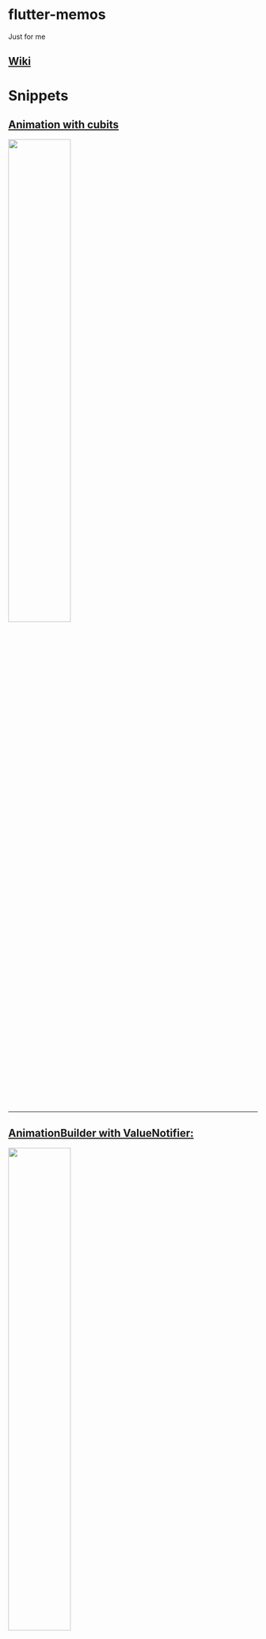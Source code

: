 # flutter-memos
Just for me

## [Wiki](../../wiki)

# Snippets

## [Animation with cubits](owl_animation.dart)

<a><img src="images/owl-animation.gif" width=50%></a>

***

## [AnimationBuilder with ValueNotifier:](animation_builder_with_value_notifier.dart)

<a><img src="images/starter-with-value-notifier.gif" width=50%></a>

* I converted the Flutter starter app so that an AnimationBuilder listens to a ValueNotifier and therefore the State object can be omitted.
* [Same with Provider and ChangeNotifier](flutter_demo_home_page_provider.dart)

* * *

## [Custom Painter](custom_painter.dart)

<a><img src="images/custom-painter.png" width=50%></a>

* * *

## [Draw text on image canvas:](draw_text_on_image_canvas.dart)

no scale:
<a><img src="images/draw-text-noscale.png"></a>

upscaled:
<a><img src="images/draw-text-upscale.png"></a>

* To display a `ui.Image` directly as a widget without having converted it to an `Image` first (you need to calculate the `width` and `height` before):

    ```dart
    return Stack(
    children: [
        Container(
        width: width,
        height: height,
        color: Colors.green,
        ),
        SizedBox(
        width: width,
        height: height,
        child: RawImage(
            image: image,
        ),
        ),
    ],
    );
    ```

* * *

## [Get text bounds:](get_text_bounds.dart)

To determine the smallest rectangle that completely encloses a single-line text:

<a><img src="images/get-text-bounds.png"></a>

* I use `TextPainter` to draw the text into a `ui.Image`. Then I search for the transparent pixels to calculate the bounds.
* The bounding rectangle can also have negative values.
* (Caution) Documentation on `TextPainter.width`: *The horizontal space required to paint this text.* Not quite right: With many fonts and italics, the space is exceeded both to the left and to the right. Therefore, I reserve some extra space for the width of the temporary image.
* (Caution) The rectangle is only correct if the text itself can determine how much space it takes up. But if there is too little space, the text may be scaled down or wrapped into multiple lines.

* * *

## [Shortcuts Intents Actions:](shortcuts_intents_actions.dart)

<a><img src="images/shortcuts-intents-actions.gif" width=50%></a>

We define a `Shortcut` (cmd+T) that applies globally to all widget trees. The `Shortcut` is associated with an `Intent`. The `Intent` in turn is connected to `Actions` in different widgets and these `Actions` are implemented differently each time: The `ColorToggler` changes the color of its button label while the `WeightToggler` changes the font of its button between normal and bold. Alternatively, the `Actions` can be called directly by pressing the button itself.

* In the `ColorToggler` and in the `WeightToggler` we cannot return `ElevatedButton` directly because we need the `BuildContext` of the `Action` widget and not that of the `ColorToggler` and `WeightToggler` respectively. Therefore we need `Builder`.

* * *
## [FocusableActionDetector Example from Flutter documention](focusable_action_detector_example.dart)

<a><img src="images/focusable-action-detector.gif" width=50%></a>

I changed the Example:

* Swapped `FocusableActionDetector` and `GestureDetector` to make `onTap: Actions.handler(...)` possible (removes code duplication with `_toggleState`).
  
* Added `widget.onPressed()` to `_toggleState` to invoke callback.
  
* Added type information to `_actionMap` to prevent crash.

# [Login with BloC and `go_router`](go_router_with_bloc.dart)

<a><img src="images/go_router-bloc-1020.gif" width=510></a>

* Unfortunately, the path is not displayed in the address bar directly after logging out and logging back in.
  
    * Solution:

        Instead of a static object:

        ```dart
        final _routes = GoRouter(...);
        ```

        we should create a new object each time:

        ```dart
        GoRouter get _routes => GoRouter(...);
        ```

# [Firebase, BloC and `go_router` login](firebase_bloc_login.dart)

<a><img src="images/firebase-bloc-login.gif" width=520></a>

## Write and read Firebase Storage

[firestore_messages_cubit.dart](firestore_messages_cubit.dart)

Synchronize messages:

```dart
BlocBuilder<MessagesCubit, List<Message>>(
  builder: (context, state) {
    final messages = state.map((message) =>
        Text('${message.simpleUser.email}: ${message.content}'));
    return ConstrainedBox(
      constraints: const BoxConstraints(maxHeight: 400),
      child: SingleChildScrollView(
        child: Column(children: [...messages]),
      ),
    );
  },
),
```

Send messages:

```dart
context
  .read<MessagesCubit>()
  .sendMessage(Message(
    content: _messageController.text,
    simpleUser: (state as Authenticated).user.toSimpleUser));
```

## Firebase only

[firestore_only.dart](firestore_only.dart)

<a><img src="images/firestore_only.gif" width=490></a>

## [Transition animation with fixed and moving widgets](transition_animation_with_fixed_parts.dart)


When we navigate between different pages with a 'Router', the entire screen is animated during the transition. However, if parts of the screen are to be static, the [animations package](https://pub.dev/packages/animations) will help us. Here, the drawer and the top line of text should be static. The long text below should slide during the transition.

<a><img src="images/animation-with-fixed-drawer.gif" width=512></a>

To slow down transition animation:

```dart
import 'package:flutter/scheduler.dart' show timeDilation;

void main() {
  timeDilation = 4;
  runApp(const MainApp());
}
```

The key is `PageTransitionSwitcher`:

```dart
PageTransitionSwitcher(
  reverse: _reverse,
  transitionBuilder: (child, animation, secondaryAnimation) {
    return SharedAxisTransition(
      animation: animation,
      secondaryAnimation: secondaryAnimation,
      transitionType: SharedAxisTransitionType.horizontal,
      child: child,
    );
  },
  child: PageWithButton(key: ValueKey(page), page: page),
),
```

## [MenuAnchor and FloatingActionButton](menu_anchor_floating_action_button.dart)

<a><img src="images/menu_anchor_floating_action_button.gif" width=353></a>

